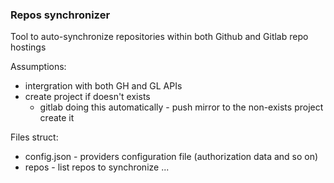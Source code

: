 ### Repos synchronizer

Tool to auto-synchronize repositories within both Github and Gitlab repo hostings

Assumptions:
- intergration with both GH and GL APIs
- create project if doesn't exists
	- gitlab doing this automatically - push mirror to the non-exists project create it

Files struct:
- config.json - providers configuration file (authorization data and so on)
- repos - list repos to synchronize
...
